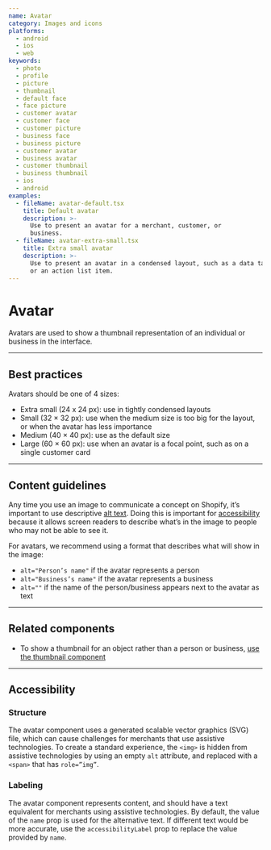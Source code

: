 ```yaml
---
name: Avatar
category: Images and icons
platforms:
  - android
  - ios
  - web
keywords:
  - photo
  - profile
  - picture
  - thumbnail
  - default face
  - face picture
  - customer avatar
  - customer face
  - customer picture
  - business face
  - business picture
  - customer avatar
  - business avatar
  - customer thumbnail
  - business thumbnail
  - ios
  - android
examples:
  - fileName: avatar-default.tsx
    title: Default avatar
    description: >-
      Use to present an avatar for a merchant, customer, or
      business.
  - fileName: avatar-extra-small.tsx
    title: Extra small avatar
    description: >-
      Use to present an avatar in a condensed layout, such as a data table cell
      or an action list item.
---
```


# Avatar

Avatars are used to show a thumbnail representation of an individual or business in the interface.

---

## Best practices

Avatars should be one of 4 sizes:

- Extra small (24 x 24 px): use in tightly condensed layouts
- Small (32 × 32 px): use when the medium size is too big for the layout, or when the avatar has less importance
- Medium (40 × 40 px): use as the default size
- Large (60 × 60 px): use when an avatar is a focal point, such as on a single customer card

---

## Content guidelines

Any time you use an image to communicate a concept on Shopify, it’s important to use descriptive [alt text](https://polaris.shopify.com/content/alternative-text). Doing this is important for [accessibility](https://polaris.shopify.com/foundations/accessibility) because it allows screen readers to describe what’s in the image to people who may not be able to see it.

For avatars, we recommend using a format that describes what will show in the
image:

- `alt="Person’s name"` if the avatar represents a person
- `alt="Business’s name"` if the avatar represents a business
- `alt=""` if the name of the person/business appears next to the avatar as text

---

## Related components

- To show a thumbnail for an object rather than a person or business, [use the thumbnail component](https://polaris.shopify.com/components/thumbnail)

---

## Accessibility

### Structure

The avatar component uses a generated scalable vector graphics (SVG) file, which can cause challenges for merchants that use assistive technologies. To create a standard experience, the `<img>` is hidden from assistive technologies by using an empty `alt` attribute, and replaced with a `<span>` that has `role=”img”`.

### Labeling

The avatar component represents content, and should have a text equivalent for merchants using assistive technologies. By default, the value of the `name` prop is used for the alternative text. If different text would be more accurate, use the `accessibilityLabel` prop to replace the value provided by `name`.
